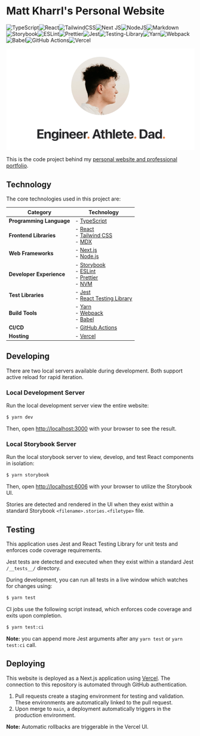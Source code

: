# Matt Kharrl's Personal Website

![TypeScript](https://img.shields.io/badge/typescript-%23007ACC.svg?style=flat-square&logo=typescript&logoColor=white)![React](https://img.shields.io/badge/react-%2320232a.svg?style=flat-square&logo=react&logoColor=%2361DAFB)![TailwindCSS](https://img.shields.io/badge/tailwindcss-%2338B2AC.svg?style=flat-square&logo=tailwind-css&logoColor=white)![Next JS](https://img.shields.io/badge/Next-black?style=flat-square&logo=next.js&logoColor=white)![NodeJS](https://img.shields.io/badge/node.js-6DA55F?style=flat-square&logo=node.js&logoColor=white)![Markdown](https://img.shields.io/badge/markdown-%23000000.svg?style=flat-square&logo=markdown&logoColor=white)![Storybook](https://img.shields.io/badge/-Storybook-FF4785?style=flat-square&logo=storybook&logoColor=white)![ESLint](https://img.shields.io/badge/ESLint-4B3263?style=flat-square&logo=eslint&logoColor=white)![Prettier](https://img.shields.io/badge/prettier-1A2C34?style=flat-square&logo=prettier&logoColor=F7BA3E)![Jest](https://img.shields.io/badge/-jest-%23C21325?style=flat-square&logo=jest&logoColor=white)![Testing-Library](https://img.shields.io/badge/-TestingLibrary-%23E33332?style=flat-square&logo=testing-library&logoColor=white)![Yarn](https://img.shields.io/badge/yarn-%232C8EBB.svg?style=flat-square&logo=yarn&logoColor=white)![Webpack](https://img.shields.io/badge/webpack-%238DD6F9.svg?style=flat-square&logo=webpack&logoColor=black)![Babel](https://img.shields.io/badge/Babel-F9DC3e?style=flat-square&logo=babel&logoColor=black)![GitHub Actions](https://img.shields.io/badge/github%20actions-%232671E5.svg?style=flat-square&logo=githubactions&logoColor=white)![Vercel](https://img.shields.io/badge/vercel-%23000000.svg?style=flat-square&logo=vercel&logoColor=white)

![website opengraph image](/src/images/github-image.png)

This is the code project behind my [personal website and professional portfolio](https://matt.kharrl.com/).

## Technology

The core technologies used in this project are:

| Category                 | Technology                                                                                                                                                  |
| ------------------------ | ----------------------------------------------------------------------------------------------------------------------------------------------------------- |
| **Programming Language** | - [TypeScript](https://www.typescriptlang.org/)                                                                                                             |
| **Frontend Libraries**   | - [React](https://react.dev/)<br>- [Tailwind CSS](https://tailwindcss.com/)<br>- [MDX](https://mdxjs.com/)                                                  |
| **Web Frameworks**       | - [Next.js](https://nextjs.org/)<br>- [Node.js](https://nodejs.org/en)                                                                                      |
| **Developer Experience** | - [Storybook](https://storybook.js.org/)<br>- [ESLint](https://eslint.org/)<br>- [Prettier](https://prettier.io/)<br>- [NVM](https://github.com/nvm-sh/nvm) |
| **Test Libraries**       | - [Jest](https://jestjs.io/)<br>- [React Testing Library](https://testing-library.com/docs/react-testing-library/intro/)                                    |
| **Build Tools**          | - [Yarn](https://yarnpkg.com/)<br>- [Webpack](https://webpack.js.org/)<br>- [Babel](https://babeljs.io/)                                                    |
| **CI/CD**                | - [GitHub Actions](https://github.com/features/actions)                                                                                                     |
| **Hosting**              | - [Vercel](https://vercel.com/home)                                                                                                                         |

## Developing

There are two local servers available during development. Both support active reload for rapid iteration.

### Local Development Server

Run the local development server view the entire website:

```bash
$ yarn dev
```

Then, open [http://localhost:3000](http://localhost:3000) with your browser to see the result.

### Local Storybook Server

Run the local storybook server to view, develop, and test React components in isolation:

```bash
$ yarn storybook
```

Then, open [http://localhost:6006](http://localhost:6006) with your browser to utilize the Storybook UI.

Stories are detected and rendered in the UI when they exist within a standard Storybook `<filename>.stories.<filetype>` file.

## Testing

This application uses Jest and React Testing Library for unit tests and enforces code coverage requirements.

Jest tests are detected and executed when they exist within a standard Jest `/__tests__/` directory.

During development, you can run all tests in a live window which watches for changes using:

```bash
$ yarn test
```

CI jobs use the following script instead, which enforces code coverage and exits upon completion.

```bash
$ yarn test:ci
```

**Note:** you can append more Jest arguments after any `yarn test` or `yarn test:ci` call.

## Deploying

This website is deployed as a Next.js application using [Vercel](https://nextjs.org/docs/deployment). The connection to this repository is automated through GitHub authentication.

1. Pull requests create a staging environment for testing and validation. These environments are automatically linked to the pull request.
2. Upon merge to `main`, a deployment automatically triggers in the production environment.

**Note:** Automatic rollbacks are triggerable in the Vercel UI.
